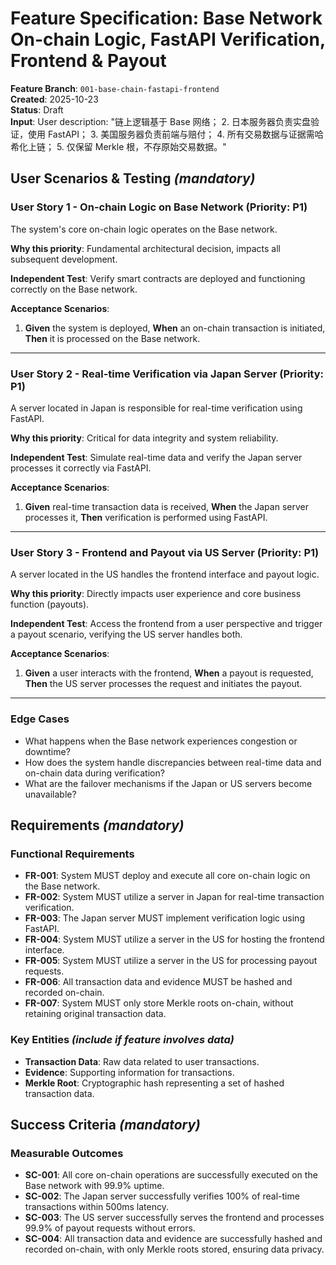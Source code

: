 # Feature Specification: Base Network On-chain Logic, FastAPI Verification, Frontend & Payout

**Feature Branch**: `001-base-chain-fastapi-frontend`  
**Created**: 2025-10-23  
**Status**: Draft  
**Input**: User description: "链上逻辑基于 Base 网络； 2. 日本服务器负责实盘验证，使用 FastAPI； 3. 美国服务器负责前端与赔付； 4. 所有交易数据与证据需哈希化上链； 5. 仅保留 Merkle 根，不存原始交易数据。"

## User Scenarios & Testing *(mandatory)*

### User Story 1 - On-chain Logic on Base Network (Priority: P1)

The system's core on-chain logic operates on the Base network.

**Why this priority**: Fundamental architectural decision, impacts all subsequent development.

**Independent Test**: Verify smart contracts are deployed and functioning correctly on the Base network.

**Acceptance Scenarios**:

1. **Given** the system is deployed, **When** an on-chain transaction is initiated, **Then** it is processed on the Base network.

---

### User Story 2 - Real-time Verification via Japan Server (Priority: P1)

A server located in Japan is responsible for real-time verification using FastAPI.

**Why this priority**: Critical for data integrity and system reliability.

**Independent Test**: Simulate real-time data and verify the Japan server processes it correctly via FastAPI.

**Acceptance Scenarios**:

1. **Given** real-time transaction data is received, **When** the Japan server processes it, **Then** verification is performed using FastAPI.

---

### User Story 3 - Frontend and Payout via US Server (Priority: P1)

A server located in the US handles the frontend interface and payout logic.

**Why this priority**: Directly impacts user experience and core business function (payouts).

**Independent Test**: Access the frontend from a user perspective and trigger a payout scenario, verifying the US server handles both.

**Acceptance Scenarios**:

1. **Given** a user interacts with the frontend, **When** a payout is requested, **Then** the US server processes the request and initiates the payout.

---

### Edge Cases

- What happens when the Base network experiences congestion or downtime?
- How does the system handle discrepancies between real-time data and on-chain data during verification?
- What are the failover mechanisms if the Japan or US servers become unavailable?

## Requirements *(mandatory)*

### Functional Requirements

- **FR-001**: System MUST deploy and execute all core on-chain logic on the Base network.
- **FR-002**: System MUST utilize a server in Japan for real-time transaction verification.
- **FR-003**: The Japan server MUST implement verification logic using FastAPI.
- **FR-004**: System MUST utilize a server in the US for hosting the frontend interface.
- **FR-005**: System MUST utilize a server in the US for processing payout requests.
- **FR-006**: All transaction data and evidence MUST be hashed and recorded on-chain.
- **FR-007**: System MUST only store Merkle roots on-chain, without retaining original transaction data.

### Key Entities *(include if feature involves data)*

- **Transaction Data**: Raw data related to user transactions.
- **Evidence**: Supporting information for transactions.
- **Merkle Root**: Cryptographic hash representing a set of hashed transaction data.

## Success Criteria *(mandatory)*

### Measurable Outcomes

- **SC-001**: All core on-chain operations are successfully executed on the Base network with 99.9% uptime.
- **SC-002**: The Japan server successfully verifies 100% of real-time transactions within 500ms latency.
- **SC-003**: The US server successfully serves the frontend and processes 99.9% of payout requests without errors.
- **SC-004**: All transaction data and evidence are successfully hashed and recorded on-chain, with only Merkle roots stored, ensuring data privacy.
